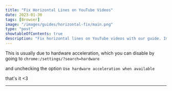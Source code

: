```yaml
---
title: "Fix Horizontal Lines on YouTube Videos"
date: 2023-01-30
tags: [Browser]
image: "/images/guides/horizontal-fix/main.png"
type: "post"
showtableOfContents: true
description: "Fix horizontal lines on YouTube videos with our guide. Improve your viewing experience with easy-to-follow troubleshooting steps"
---
```


This is usually due to hardware acceleration, which you can disable by going to `chrome:/settings/?search=hardware` 

and unchecking the option `Use hardware acceleration when available`

that's it <3

----

  